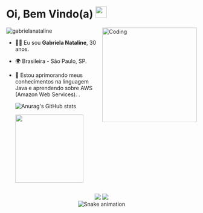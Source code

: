 
<h1 align="left">Oi, Bem Vindo(a) <img src="https://raw.githubusercontent.com/kaueMarques/kaueMarques/master/hi.gif" height="30px"></h1>

<img align="right" alt="Coding" width="250" src="/Media/woman.gif"> 
<img src="https://komarev.com/ghpvc/?username=gabrielanataline&label=Profile%20views&color=70A4FC&style=flat" alt="gabrielanataline" />

- 🙋‍♀️ Eu sou **Gabriela Nataline**, 30 anos.
- 🌍 Brasileira - São Paulo, SP. 
- 🌱 Estou aprimorando meus conhecimentos na linguagem Java e aprendendo sobre AWS (Amazon Web Services). .


  ![Anurag's GitHub stats](https://github-readme-stats.vercel.app/api?username=gabrielanataline&theme=dracula&show_icons=true)

  <img height="180em" src="https://github-readme-stats.vercel.app/api/top-langs/?username=gabrielanataline&layout=compact&langs_count=7&theme=dracula"/>

  

<div align="center">
  
##

<a href="https://www.instagram.com/gabiesnataline/" target="_blank"><img src="https://img.shields.io/badge/-Instagram-%23E4405F?style=for-the-badge&logo=instagram&logoColor=white" target="_blank"></a>
<a href="https://www.linkedin.com/in/gabrielanataline/" target="_blank"><img src="https://img.shields.io/badge/-LinkedIn-%230077B5?style=for-the-badge&logo=linkedin&logoColor=white" target="_blank"></a>   
![Snake animation](https://github.com/gabrielanataline/gabrielanataline/blob/output/github-contribution-grid-snake.svg)  </div>
 
